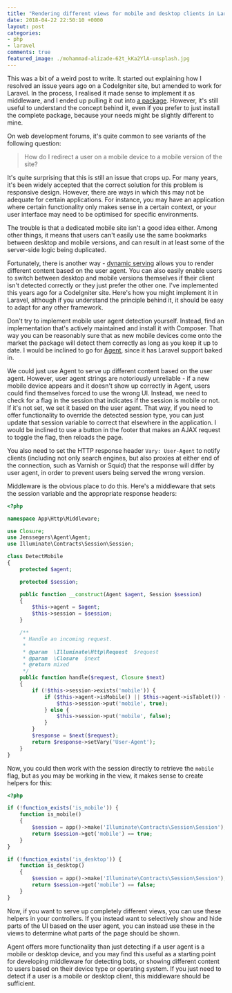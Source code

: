 ```yaml
---
title: "Rendering different views for mobile and desktop clients in Laravel"
date: 2018-04-22 22:50:10 +0000
layout: post
categories:
- php
- laravel
comments: true
featured_image: ./mohammad-alizade-62t_kKa2YlA-unsplash.jpg
---
```


This was a bit of a weird post to write. It started out explaining how I resolved an issue years ago on a CodeIgniter site, but amended to work for Laravel. In the process, I realised it made sense to implement it as middleware, and I ended up pulling it out into [a package](https://github.com/matthewbdaly/laravel-dynamic-serving). However, it's still useful to understand the concept behind it, even if you prefer to just install the complete package, because your needs might be slightly different to mine.

On web development forums, it's quite common to see variants of the following question:

> How do I redirect a user on a mobile device to a mobile version of the site?

It's quite surprising that this is still an issue that crops up. For many years, it's been widely accepted that the correct solution for this problem is responsive design. However, there are ways in which this may not be adequate for certain applications. For instance, you may have an application where certain functionality only makes sense in a certain context, or your user interface may need to be optimised for specific environments.

The trouble is that a dedicated mobile site isn't a good idea either. Among other things, it means that users can't easily use the same bookmarks between desktop and mobile versions, and can result in at least some of the server-side logic being duplicated.

Fortunately, there is another way - [dynamic serving](https://developers.google.com/search/mobile-sites/mobile-seo/dynamic-serving) allows you to render different content based on the user agent. You can also easily enable users to switch between desktop and mobile versions themselves if their client isn't detected correctly or they just prefer the other one. I've implemented this years ago for a CodeIgniter site. Here's how you might implement it in Laravel, although if you understand the principle behind it, it should be easy to adapt for any other framework.

Don't try to implement mobile user agent detection yourself. Instead, find an implementation that's actively maintained and install it with Composer. That way you can be reasonably sure that as new mobile devices come onto the market the package will detect them correctly as long as you keep it up to date. I would be inclined to go for [Agent](https://github.com/jenssegers/agent), since it has Laravel support baked in.

We could just use Agent to serve up different content based on the user agent. However, user agent strings are notoriously unreliable - if a new mobile device appears and it doesn't show up correctly in Agent, users could find themselves forced to use the wrong UI. Instead, we need to check for a flag in the session that indicates if the session is mobile or not. If it's not set, we set it based on the user agent. That way, if you need to offer functionality to override the detected session type, you can just update that session variable to correct that elsewhere in the application. I would be inclined to use a button in the footer that makes an AJAX request to toggle the flag, then reloads the page.

You also need to set the HTTP response header `Vary: User-Agent` to notify clients (including not only search engines, but also proxies at either end of the connection, such as Varnish or Squid) that the response will differ by user agent, in order to prevent users being served the wrong version.

Middleware is the obvious place to do this. Here's a middleware that sets the session variable and the appropriate response headers:

```php
<?php

namespace App\Http\Middleware;

use Closure;
use Jenssegers\Agent\Agent;
use Illuminate\Contracts\Session\Session;

class DetectMobile
{
    protected $agent;

    protected $session;

    public function __construct(Agent $agent, Session $session)
    {
        $this->agent = $agent;
        $this->session = $session;
    }

    /**
     * Handle an incoming request.
     *
     * @param  \Illuminate\Http\Request  $request
     * @param  \Closure  $next
     * @return mixed
     */
    public function handle($request, Closure $next)
    {
        if (!$this->session->exists('mobile')) {
            if ($this->agent->isMobile() || $this->agent->isTablet()) {
                $this->session->put('mobile', true);
            } else {
                $this->session->put('mobile', false);
            }
        }
        $response = $next($request);
        return $response->setVary('User-Agent');
    }
}
```

Now, you could then work with the session directly to retrieve the `mobile` flag, but as you may be working in the view, it makes sense to create helpers for this:

```php
<?php

if (!function_exists('is_mobile')) {
    function is_mobile()
    {
        $session = app()->make('Illuminate\Contracts\Session\Session');
        return $session->get('mobile') == true;
    }
}

if (!function_exists('is_desktop')) {
    function is_desktop()
    {
        $session = app()->make('Illuminate\Contracts\Session\Session');
        return $session->get('mobile') == false;
    }
}
```

Now, if you want to serve up completely different views, you can use these helpers in your controllers. If you instead want to selectively show and hide parts of the UI based on the user agent, you can instead use these in the views to determine what parts of the page should be shown.

Agent offers more functionality than just detecting if a user agent is a mobile or desktop device, and you may find this useful as a starting point for developing middleware for detecting bots, or showing different content to users based on their device type or operating system. If you just need to detect if a user is a mobile or desktop client, this middleware should be sufficient.
